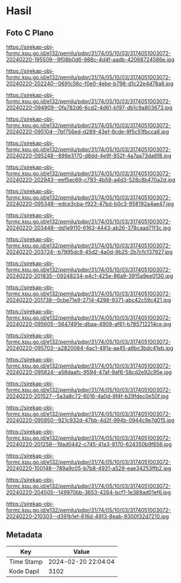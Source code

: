# Hasil

## Foto C Plano

https://sirekap-obj-formc.kpu.go.id/e132/pemilu/pdpr/31/74/05/10/03/3174051003072-20240220-195509--9f08b0d6-988c-4d4f-aadb-42068724586e.jpg

https://sirekap-obj-formc.kpu.go.id/e132/pemilu/pdpr/31/74/05/10/03/3174051003072-20240220-202240--0691c56c-f0e0-4ebe-b798-d1c22e4d78a8.jpg

https://sirekap-obj-formc.kpu.go.id/e132/pemilu/pdpr/31/74/05/10/03/3174051003072-20240220-094909--0fa782d6-6cd2-4d61-b197-db1c9a803673.jpg

https://sirekap-obj-formc.kpu.go.id/e132/pemilu/pdpr/31/74/05/10/03/3174051003072-20240220-095104--7bf756ed-d289-43ef-9cde-9f5c51fbcca6.jpg

https://sirekap-obj-formc.kpu.go.id/e132/pemilu/pdpr/31/74/05/10/03/3174051003072-20240220-095248--899e3170-d8dd-4e9f-852f-4a7aa73da6f8.jpg

https://sirekap-obj-formc.kpu.go.id/e132/pemilu/pdpr/31/74/05/10/03/3174051003072-20240220-202943--eef5ec69-c793-4b59-a4d3-528c8b470a2d.jpg

https://sirekap-obj-formc.kpu.go.id/e132/pemilu/pdpr/31/74/05/10/03/3174051003072-20240220-095348--edce3cba-f923-47bd-b0c3-958192a4ae47.jpg

https://sirekap-obj-formc.kpu.go.id/e132/pemilu/pdpr/31/74/05/10/03/3174051003072-20240220-203448--dd1e9110-6163-4443-ab26-378caad71f3c.jpg

https://sirekap-obj-formc.kpu.go.id/e132/pemilu/pdpr/31/74/05/10/03/3174051003072-20240220-203724--b7995dc8-45d2-4a0d-9b25-2b7cfc137927.jpg

https://sirekap-obj-formc.kpu.go.id/e132/pemilu/pdpr/31/74/05/10/03/3174051003072-20240220-201835--09248234-e4c1-425e-86a9-3915a9ee0130.jpg

https://sirekap-obj-formc.kpu.go.id/e132/pemilu/pdpr/31/74/05/10/03/3174051003072-20240220-201738--0cbe71e9-2714-4298-9371-abc42c59c421.jpg

https://sirekap-obj-formc.kpu.go.id/e132/pemilu/pdpr/31/74/05/10/03/3174051003072-20240220-095605--5647491e-dbaa-4909-af61-b785712214ce.jpg

https://sirekap-obj-formc.kpu.go.id/e132/pemilu/pdpr/31/74/05/10/03/3174051003072-20240220-095703--a2820064-4ac1-491a-aa45-a6bc3bdc41eb.jpg

https://sirekap-obj-formc.kpu.go.id/e132/pemilu/pdpr/31/74/05/10/03/3174051003072-20240220-095824--a58daafc-9594-47af-9af6-58cd2e92c95e.jpg

https://sirekap-obj-formc.kpu.go.id/e132/pemilu/pdpr/31/74/05/10/03/3174051003072-20240220-201527--5a3a8c72-6016-4a0d-9f4f-b29fdec0e50f.jpg

https://sirekap-obj-formc.kpu.go.id/e132/pemilu/pdpr/31/74/05/10/03/3174051003072-20240220-095950--921c932d-47bb-4d2f-994b-0944c9e7d015.jpg

https://sirekap-obj-formc.kpu.go.id/e132/pemilu/pdpr/31/74/05/10/03/3174051003072-20240220-201258--19ad0442-c745-41a3-8170-624350b9f656.jpg

https://sirekap-obj-formc.kpu.go.id/e132/pemilu/pdpr/31/74/05/10/03/3174051003072-20240220-100148--789a9c05-b7b8-4931-a529-eae34253ffb2.jpg

https://sirekap-obj-formc.kpu.go.id/e132/pemilu/pdpr/31/74/05/10/03/3174051003072-20240220-204505--149970bb-3653-4264-bcf1-1e389ad01ef6.jpg

https://sirekap-obj-formc.kpu.go.id/e132/pemilu/pdpr/31/74/05/10/03/3174051003072-20240220-210303--d391b1ef-616d-4913-8eab-9300f32d7210.jpg


## Metadata

| Key        | Value               |
| ---------- | ------------------- |
| Time Stamp | 2024-02-20 22:04:04 |
| Kode Dapil | 3102                |



